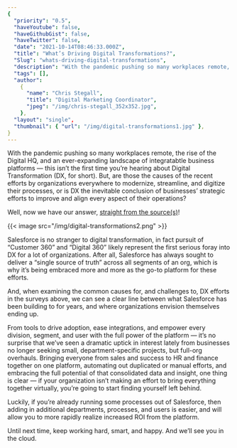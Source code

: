 ```yaml
---
{
  "priority": "0.5",
  "haveYoutube": false,
  "haveGithubGist": false,
  "haveTwitter": false,
  "date": "2021-10-14T08:46:33.000Z",
  "title": "What’s Driving Digital Transformations?",
  "Slug": "whats-driving-digital-transformations",
  "description": "With the pandemic pushing so many workplaces remote, the rise of the Digital HQ, and an ever-expanding landscape of integratabtle business...",
  "tags": [],
  "author":
    {
      "name": "Chris Stegall",
      "title": "Digital Marketing Coordinator",
      "jpeg": "/img/chris-stegall_352x352.jpg",
    },
  "layout": "single",
  "thumbnail": { "url": "/img/digital-transformations1.jpg" },
}
---
```


With the pandemic pushing so many workplaces remote, the rise of the Digital HQ, and an ever-expanding landscape of integratabtle business platforms — this isn’t the first time you’re hearing about Digital Transformation (DX, for short). But, are those the causes of the recent efforts by organizations everywhere to modernize, streamline, and digitize their processes, or is DX the inevitable conclusion of businesses’ strategic efforts to improve and align every aspect of their operations?

Well, now we have our answer, [straight from the source(s)](https://go.logigear.com/Infographic_Whats_Driving_DX)!

{{< image src="/img/digital-transformations2.png" >}}

Salesforce is no stranger to digital transformation, in fact pursuit of “Customer 360” and “Digital 360” likely represent the first serious foray into DX for a lot of organizations. After all, Salesforce has always sought to deliver a “single source of truth” across all segments of an org, which is why it’s being embraced more and more as the go-to platform for these efforts.

And, when examining the common causes for, and challenges to, DX efforts in the surveys above, we can see a clear line between what Salesforce has been building to for years, and where organizations envision themselves ending up.

From tools to drive adoption, ease integrations, and empower every division, segment, and user with the full power of the platform — it’s no surprise that we’ve seen a dramatic uptick in interest lately from businesses no longer seeking small, department-specific projects, but full-org overhauls. Bringing everyone from sales and success to HR and finance together on one platform, automating out duplicated or manual efforts, and embracing the full potential of that consolidated data and insight, one thing is clear — if your organization isn’t making an effort to bring everything together virtually, you’re going to start finding yourself left behind.

Luckily, if you’re already running some processes out of Salesforce, then adding in additional departments, processes, and users is easier, and will allow you to more rapidly realize increased ROI from the platform.

Until next time, keep working hard, smart, and happy. And we’ll see you in the cloud.
